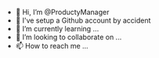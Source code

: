 - 👋 Hi, I’m @ProductyManager
- 👀 I've setup a Github account by accident
- 🌱 I’m currently learning ...
- 💞️ I’m looking to collaborate on ...
- 📫 How to reach me ...

<!---
ProductyManager/ProductyManager is a ✨ special ✨ repository because its `README.md` (this file) appears on your GitHub profile.
You can click the Preview link to take a look at your changes.
--->
